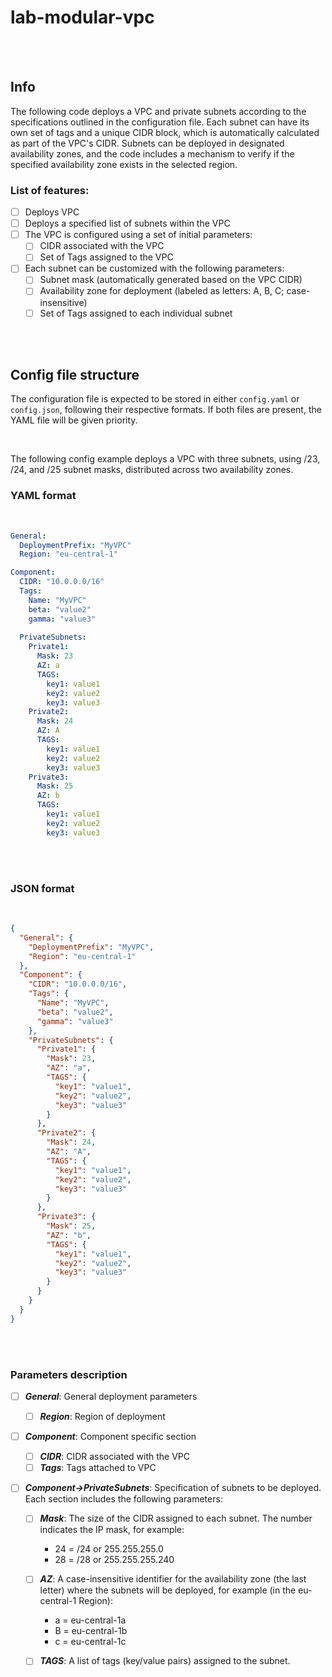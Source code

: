 # lab-modular-vpc
<br><br>



## Info


The following code deploys a VPC and private subnets according to the specifications outlined in the configuration file. Each subnet can have its own set of tags and a unique CIDR block, which is automatically calculated as part of the VPC's CIDR. Subnets can be deployed in designated availability zones, and the code includes a mechanism to verify if the specified availability zone exists in the selected region.

### List of features:
- [ ] Deploys VPC 
- [ ] Deploys a specified list of subnets within the VPC
- [ ] The VPC is configured using a set of initial parameters:
    - [ ] CIDR associated with the VPC
    - [ ] Set of Tags assigned to the VPC
- [ ] Each subnet can be customized with the following parameters:
    - [ ] Subnet mask (automatically generated based on the VPC CIDR)
    - [ ] Availability zone for deployment (labeled as letters: A, B, C; case-insensitive)
    - [ ] Set of Tags assigned to each individual subnet

<br><br>


## Config file structure

The configuration file is expected to be stored in either `config.yaml` or `config.json`, following their respective formats. If both files are present, the YAML file will be given priority.

<br>

The following config example deploys a VPC with three subnets, using /23, /24, and /25 subnet masks, distributed across two availability zones.

### YAML format
<br>

```yaml
General:
  DeploymentPrefix: "MyVPC"
  Region: "eu-central-1"

Component:
  CIDR: "10.0.0.0/16"
  Tags:
    Name: "MyVPC"
    beta: "value2"
    gamma: "value3"
    
  PrivateSubnets:
    Private1:
      Mask: 23
      AZ: a
      TAGS:
        key1: value1
        key2: value2
        key3: value3
    Private2:
      Mask: 24
      AZ: A
      TAGS:
        key1: value1
        key2: value2
        key3: value3
    Private3:
      Mask: 25
      AZ: b
      TAGS:
        key1: value1
        key2: value2
        key3: value3
```
<br><br>

### JSON format
<br>

```json
{
  "General": {
    "DeploymentPrefix": "MyVPC",
    "Region": "eu-central-1"
  },
  "Component": {
    "CIDR": "10.0.0.0/16",
    "Tags": {
      "Name": "MyVPC",
      "beta": "value2",
      "gamma": "value3"
    },
    "PrivateSubnets": {
      "Private1": {
        "Mask": 23,
        "AZ": "a",
        "TAGS": {
          "key1": "value1",
          "key2": "value2",
          "key3": "value3"
        }
      },
      "Private2": {
        "Mask": 24,
        "AZ": "A",
        "TAGS": {
          "key1": "value1",
          "key2": "value2",
          "key3": "value3"
        }
      },
      "Private3": {
        "Mask": 25,
        "AZ": "b",
        "TAGS": {
          "key1": "value1",
          "key2": "value2",
          "key3": "value3"
        }
      }
    }
  }
}
```
<br><br>

### Parameters description

- [ ] ***General***: General deployment parameters
    - [ ] ***Region***: Region of deployment

- [ ] ***Component***: Component specific section 
    - [ ] ***CIDR***: CIDR associated with the VPC
    - [ ] ***Tags***: Tags attached to VPC

- [ ] ***Component->PrivateSubnets***: Specification of subnets to be deployed. Each section includes the following parameters:

    - [ ] ***Mask***: The size of the CIDR assigned to each subnet. The number indicates the IP mask, for example:
        * 24 = /24 or 255.255.255.0
        * 28 = /28 or 255.255.255.240

    - [ ] ***AZ***:  A case-insensitive identifier for the availability zone (the last letter) where the subnets will be deployed, for example (in the eu-central-1 Region): 
        * a = eu-central-1a
        * B = eu-central-1b
        * c = eu-central-1c

    - [ ] ***TAGS***:  A list of tags (key/value pairs) assigned to the subnet.

<br><br>